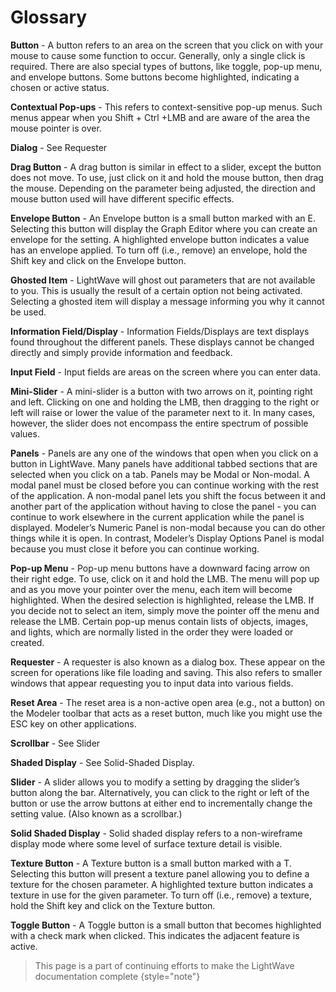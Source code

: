 # Glossary

**Button** - A button refers to an area on the screen that you click on with your mouse to cause some function to occur.
Generally, only a single click is required. There are also special types of buttons, like toggle, pop-up menu, and
envelope buttons. Some buttons become highlighted, indicating a chosen or active status.

**Contextual Pop-ups** - This refers to context-sensitive pop-up menus. Such menus appear when you Shift + Ctrl +LMB and
are aware of the area the mouse pointer is over.

**Dialog** - See Requester

**Drag Button** - A drag button is similar in effect to a slider, except the button does not move. To use, just click on
it and hold the mouse button, then drag the mouse. Depending on the parameter being adjusted, the direction and mouse
button used will have different specific effects.

**Envelope Button** - An Envelope button is a small button marked with an E. Selecting this button will display the
Graph Editor where you can create an envelope for the setting. A highlighted envelope button indicates a value has an
envelope applied. To turn off (i.e., remove) an envelope, hold the Shift key and click on the Envelope button.

**Ghosted Item** - LightWave will ghost out parameters that are not available to you. This is usually the result of a
certain option not being activated. Selecting a ghosted item will display a message informing you why it cannot be used.

**Information Field/Display** - Information Fields/Displays are text displays found throughout the different panels.
These displays cannot be changed directly and simply provide information and feedback.

**Input Field** - Input fields are areas on the screen where you can enter data.

**Mini-Slider** - A mini-slider is a button with two arrows on it, pointing right and left. Clicking on one and holding
the LMB, then dragging to the right or left will raise or lower the value of the parameter next to it. In many cases,
however, the slider does not encompass the entire spectrum of possible values.

**Panels** - Panels are any one of the windows that open when you click on a button in LightWave. Many panels have
additional tabbed sections that are selected when you click on a tab. Panels may be Modal or Non-modal. A modal panel
must be closed before you can continue working with the rest of the application. A non-modal panel lets you shift the
focus between it and another part of the application without having to close the panel - you can continue to work
elsewhere in the current application while the panel is displayed. Modeler’s Numeric Panel is non-modal because you can
do other things while it is open. In contrast, Modeler’s Display Options Panel is modal because you must close it before
you can continue working.

**Pop-up Menu** - Pop-up menu buttons have a downward facing arrow on their right edge. To use, click on it and hold the
LMB. The menu will pop up and as you move your pointer over the menu, each item will become highlighted. When the
desired selection is highlighted, release the LMB. If you decide not to select an item, simply move the pointer off the
menu and release the LMB. Certain pop-up menus contain lists of objects, images, and lights, which are normally listed
in the order they were loaded or created.

**Requester** - A requester is also known as a dialog box. These appear on the screen for operations like file loading
and saving. This also refers to smaller windows that appear requesting you to input data into various fields.

**Reset Area** - The reset area is a non-active open area (e.g., not a button) on the Modeler toolbar that acts as a
reset button, much like you might use the ESC key on other applications.

**Scrollbar** - See Slider

**Shaded Display** - See Solid-Shaded Display.

**Slider** - A slider allows you to modify a setting by dragging the slider’s button along the bar. Alternatively, you
can click to the right or left of the button or use the arrow buttons at either end to incrementally change the setting
value. (Also known as a scrollbar.)

**Solid Shaded Display** - Solid shaded display refers to a non-wireframe display mode where some level of surface
texture detail is visible.

**Texture Button** - A Texture button is a small button marked with a T. Selecting this button will present a texture
panel allowing you to define a texture for the chosen parameter. A highlighted texture button indicates a texture in use
for the given parameter. To turn off (i.e., remove) a texture, hold the Shift key and click on the Texture button.

**Toggle Button** - A Toggle button is a small button that becomes highlighted with a check mark when clicked. This
indicates the adjacent feature is active.

> This page is a part of continuing efforts to make the LightWave documentation complete
> {style="note"}